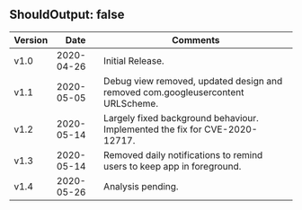 ShouldOutput: false
---

| Version | Date       | Comments                                                                         |
|---------|------------|----------------------------------------------------------------------------------|
| v1.0    | 2020-04-26 | Initial Release.                                                                 |
| v1.1    | 2020-05-05 | Debug view removed, updated design and removed com.googleusercontent URLScheme.			 			 |
| v1.2    | 2020-05-14 | Largely fixed background behaviour. Implemented the fix for CVE-2020-12717.				 			     |
| v1.3    | 2020-05-14 | Removed daily notifications to remind users to keep app in foreground.			           |
| v1.4    | 2020-05-26 | Analysis pending.                                                                |